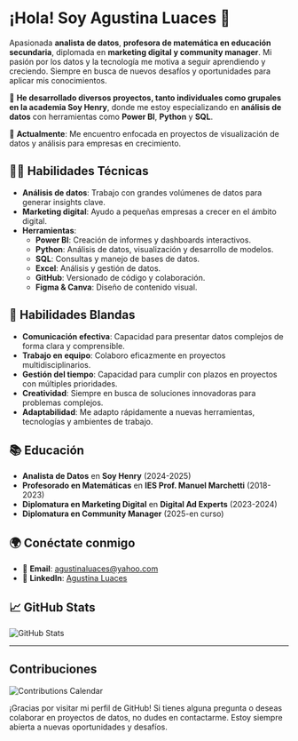 # ¡Hola! Soy Agustina Luaces 👋

Apasionada **analista de datos**, **profesora de matemática en educación secundaria**, diplomada en **marketing digital y community manager**. Mi pasión por los datos y la tecnología me motiva a seguir aprendiendo y creciendo. Siempre en busca de nuevos desafíos y oportunidades para aplicar mis conocimientos.

🚀 **He desarrollado diversos proyectos, tanto individuales como grupales en la academia Soy Henry**, donde me estoy especializando en **análisis de datos** con herramientas como **Power BI**, **Python** y **SQL**. 

🌱 **Actualmente**: Me encuentro enfocada en proyectos de visualización de datos y análisis para empresas en crecimiento.

## 🧑‍💻 Habilidades Técnicas
- **Análisis de datos**: Trabajo con grandes volúmenes de datos para generar insights clave.
- **Marketing digital**: Ayudo a pequeñas empresas a crecer en el ámbito digital.
- **Herramientas**:
  - **Power BI**: Creación de informes y dashboards interactivos.
  - **Python**: Análisis de datos, visualización y desarrollo de modelos.
  - **SQL**: Consultas y manejo de bases de datos.
  - **Excel**: Análisis y gestión de datos.
  - **GitHub**: Versionado de código y colaboración.
  - **Figma & Canva**: Diseño de contenido visual.

## 🌟 Habilidades Blandas
- **Comunicación efectiva**: Capacidad para presentar datos complejos de forma clara y comprensible.
- **Trabajo en equipo**: Colaboro eficazmente en proyectos multidisciplinarios.
- **Gestión del tiempo**: Capacidad para cumplir con plazos en proyectos con múltiples prioridades.
- **Creatividad**: Siempre en busca de soluciones innovadoras para problemas complejos.
- **Adaptabilidad**: Me adapto rápidamente a nuevas herramientas, tecnologías y ambientes de trabajo.

## 📚 Educación
- **Analista de Datos** en **Soy Henry** (2024-2025)
- **Profesorado en Matemáticas** en **IES Prof. Manuel Marchetti** (2018-2023)
- **Diplomatura en Marketing Digital** en **Digital Ad Experts** (2023-2024)
- **Diplomatura en Community Manager** (2025-en curso)

## 🌍 Conéctate conmigo
- 📧 **Email**: [agustinaluaces@yahoo.com](mailto:agustinaluaces@yahoo.com)
- 📱 **LinkedIn**: [Agustina Luaces](https://www.linkedin.com/in/agustina-maria-luaces-perez-a3462b293/)

## 📈 GitHub Stats
![GitHub Stats](https://github-readme-stats.vercel.app/api?username=Aagustina-luaces&show_icons=true&count_private=true&hide_title=true)

---


## Contribuciones 

![Contributions Calendar](https://github-readme-streak-stats.herokuapp.com/?user=Aagustina-luaces&theme=radical)



¡Gracias por visitar mi perfil de GitHub! Si tienes alguna pregunta o deseas colaborar en proyectos de datos, no dudes en contactarme. Estoy siempre abierta a nuevas oportunidades y desafíos.
